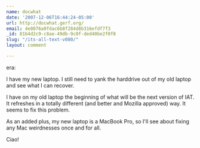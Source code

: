```yaml
---
name: docwhat
date: '2007-12-06T16:44:24-05:00'
url: http://docwhat.gerf.org/
email: 4e8076a0fdac6b8f284d8b316efdf7f3
_id: 81b4d2c9-c8ae-49db-9c0f-ded40be2f0f8
slug: "/its-all-text-v080/"
layout: comment

---
```


era:

I have my new laptop.  I still need to yank the harddrive out of my old laptop and see what I can recover.

I have on my old laptop the beginning of what will be the next version of IAT.  It refreshes in a totally different (and better and Mozilla approved) way.  It seems to fix this problem.

As an added plus, my new laptop is a MacBook Pro, so I'll see about fixing any Mac weirdnesses once and for all.

Ciao!
